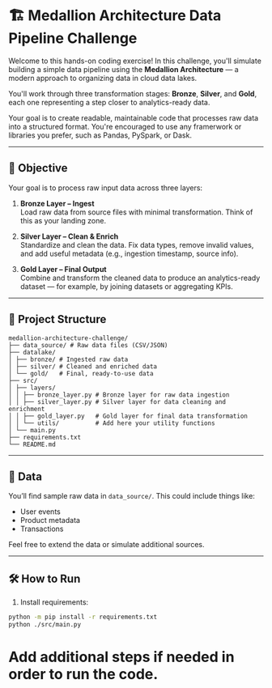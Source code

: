 # 🏗️ Medallion Architecture Data Pipeline Challenge

Welcome to this hands-on coding exercise! In this challenge, you'll simulate building a simple data pipeline using the **Medallion Architecture** — a modern approach to organizing data in cloud data lakes.

You'll work through three transformation stages: **Bronze**, **Silver**, and **Gold**, each one representing a step closer to analytics-ready data.

Your goal is to create readable, maintainable code that processes raw data into a structured format. You're encouraged to use any framerwork or libraries you prefer, such as Pandas, PySpark, or Dask.

---

## 🚀 Objective

Your goal is to process raw input data across three layers:

1. **Bronze Layer – Ingest**  
   Load raw data from source files with minimal transformation. Think of this as your landing zone.

2. **Silver Layer – Clean & Enrich**  
   Standardize and clean the data. Fix data types, remove invalid values, and add useful metadata (e.g., ingestion timestamp, source info).

3. **Gold Layer – Final Output**  
   Combine and transform the cleaned data to produce an analytics-ready dataset — for example, by joining datasets or aggregating KPIs.

---

## 📁 Project Structure

```
medallion-architecture-challenge/
├── data_source/ # Raw data files (CSV/JSON)
├── datalake/
│ ├── bronze/ # Ingested raw data
│ ├── silver/ # Cleaned and enriched data
│ └── gold/   # Final, ready-to-use data
├── src/
│ ├── layers/
│ │ ├── bronze_layer.py # Bronze layer for raw data ingestion
│ │ ├── silver_layer.py # Silver layer for data cleaning and enrichment
│ │ ├── gold_layer.py   # Gold layer for final data transformation
│ │ └── utils/          # Add here your utility functions
│ └── main.py
├── requirements.txt
└── README.md
```

---

## 🧪 Data

You’ll find sample raw data in `data_source/`. This could include things like:

- User events
- Product metadata
- Transactions

Feel free to extend the data or simulate additional sources.

---

## 🛠️ How to Run

1. Install requirements:

```bash
python -m pip install -r requirements.txt
python ./src/main.py
```

# Add additional steps if needed in order to run the code.
```